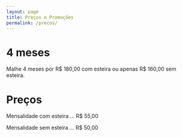 ```yaml
---
layout: page
title: Preços e Promoções
permalink: /precos/
---
```



4 meses
=====

Malhe 4 meses por R$ 180,00 com esteira ou apenas R$ 160,00 sem esteira.

Preços
=====

Mensalidade com esteira ... R$ 55,00

Mensalidade sem esteira ... R$ 50,00
